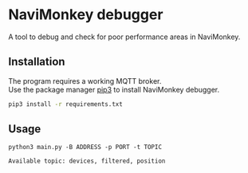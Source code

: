 # NaviMonkey debugger

A tool to debug and check for poor performance areas in NaviMonkey.

## Installation

The program requires a working MQTT broker. <br/>
Use the package manager [pip3](https://pip.pypa.io/en/stable/) to install NaviMonkey debugger.

```bash
pip3 install -r requirements.txt
```

## Usage

```
python3 main.py -B ADDRESS -p PORT -t TOPIC

Available topic: devices, filtered, position
```